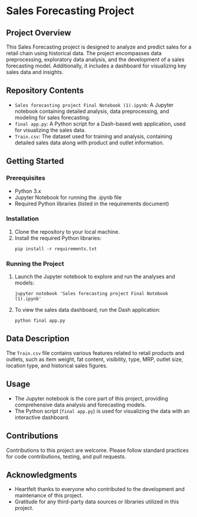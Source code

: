 
# Sales Forecasting Project

## Project Overview
This Sales Forecasting project is designed to analyze and predict sales for a retail chain using historical data. The project encompasses data preprocessing, exploratory data analysis, and the development of a sales forecasting model. Additionally, it includes a dashboard for visualizing key sales data and insights.

## Repository Contents
- `Sales forecasting project Final Notebook (1).ipynb`: A Jupyter notebook containing detailed analysis, data preprocessing, and modeling for sales forecasting.
- `final app.py`: A Python script for a Dash-based web application, used for visualizing the sales data.
- `Train.csv`: The dataset used for training and analysis, containing detailed sales data along with product and outlet information.

## Getting Started

### Prerequisites
- Python 3.x
- Jupyter Notebook for running the .ipynb file
- Required Python libraries (listed in the requirements document)

### Installation
1. Clone the repository to your local machine.
2. Install the required Python libraries:
   ```
   pip install -r requirements.txt
   ```

### Running the Project
1. Launch the Jupyter notebook to explore and run the analyses and models:
   ```
   jupyter notebook 'Sales forecasting project Final Notebook (1).ipynb'
   ```
2. To view the sales data dashboard, run the Dash application:
   ```
   python final app.py
   ```

## Data Description
The `Train.csv` file contains various features related to retail products and outlets, such as item weight, fat content, visibility, type, MRP, outlet size, location type, and historical sales figures.

## Usage
- The Jupyter notebook is the core part of this project, providing comprehensive data analysis and forecasting models.
- The Python script (`final app.py`) is used for visualizing the data with an interactive dashboard.

## Contributions
Contributions to this project are welcome. Please follow standard practices for code contributions, testing, and pull requests.

## Acknowledgments
- Heartfelt thanks to everyone who contributed to the development and maintenance of this project.
- Gratitude for any third-party data sources or libraries utilized in this project.
